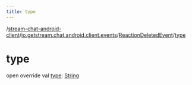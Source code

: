 ```yaml
---
title: type
---
```

/[stream-chat-android-client](../../index.md)/[io.getstream.chat.android.client.events](../index.md)/[ReactionDeletedEvent](index.md)/[type](type.md)  
  
  
  
# type  
open override val [type](type.md): [String](https://kotlinlang.org/api/latest/jvm/stdlib/kotlin/-string/index.html)
